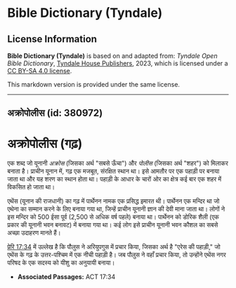 # Bible Dictionary (Tyndale)

## License Information

**Bible Dictionary (Tyndale)** is based on and adapted from: _Tyndale Open Bible Dictionary_, [Tyndale House Publishers](https://tyndaleopenresources.com/), 2023, which is licensed under a [CC BY-SA 4.0 license](https://creativecommons.org/licenses/by-sa/4.0/legalcode.en).

This markdown version is provided under the same license.



--------------------------------

## अक्रोपोलीस (id: 380972)

अक्रोपोलीस (गढ़)
================

एक शब्द जो यूनानी *अक्रोस* (जिसका अर्थ "सबसे ऊँचा") और *पोलीस* (जिसका अर्थ "शहर") को मिलाकर बनाता है। प्राचीन यूनान में, गढ़ एक मजबूत, संरक्षित स्थान था। इसे आमतौर पर एक पहाड़ी पर बनाया जाता था और यह शरण का स्थान होता था। पहाड़ी के आधार के चारों ओर का क्षेत्र कई बार एक शहर में विकसित हो जाता था।

एथेंस (यूनान की राजधानी) का गढ़ में पार्थेनन नामक एक प्रसिद्ध इमारत थी। पार्थेनन एक मन्दिर था जो एथेना का सम्मान करने के लिए बनाया गया था, जिन्हें प्राचीन यूनानी ज्ञान की देवी माना जाता था। लोगों ने इस मन्दिर को 500 ईसा पूर्व (2,500 से अधिक वर्ष पहले) बनाया था। पार्थेनन को डोरिक शैली (एक प्रकार की यूनानी भवन बनावट) में बनाया गया था। कई लोग इसे प्राचीन यूनानी भवन कौशल का सबसे अच्छा उदाहरण मानते हैं।

[प्रेरि 17:34](https://ref.ly/Acts17:34) में उल्लेख है कि पौलुस ने अरियुपगुस में प्रचार किया, जिसका अर्थ है "एरेस की पहाड़ी," जो एथेंस के गढ़ के उत्तर\-पश्चिम में एक नीची पहाड़ी है। जब पौलुस ने वहाँ प्रचार किया, तो उन्होंने एथेंस नगर परिषद के एक सदस्य को यीशु का अनुयायी बनाया।

* **Associated Passages:** ACT 17:34

